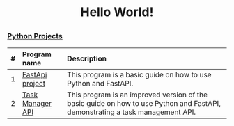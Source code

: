 # <p align="center"> Hello World! </p>

### [Python Projects](/src)

| # | Program name | Description |
|:---:|:---|:---|
| 1 | [FastApi project](https://github.com/lynardsalingujay/py-fastapi-project)  | This program is a basic guide on how to use Python and FastAPI.
| 2 | [Task Manager API](https://github.com/lynardsalingujay/py-fastapi-task-mgmt) | This program is an improved version of the basic guide on how to use Python and FastAPI, demonstrating a task management API.
<br>
<br>
